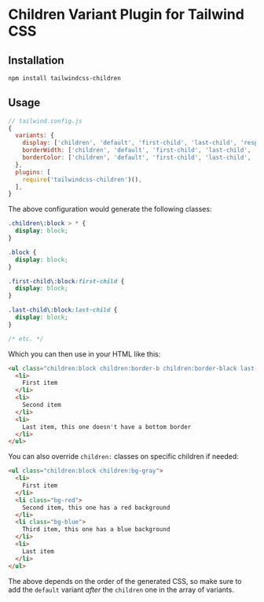 # Children Variant Plugin for Tailwind CSS

## Installation

```bash
npm install tailwindcss-children
```

## Usage

```js
// tailwind.config.js
{
  variants: {
    display: ['children', 'default', 'first-child', 'last-child', 'responsive'],
    borderWidth: ['children', 'default', 'first-child', 'last-child', 'responsive'],
    borderColor: ['children', 'default', 'first-child', 'last-child', 'responsive'],
  },
  plugins: [
    require('tailwindcss-children')(),
  ],
}
```

The above configuration would generate the following classes:

```css
.children\:block > * {
  display: block;
}

.block {
  display: block;
}

.first-child\:block:first-child {
  display: block;
}

.last-child\:block:last-child {
  display: block;
}

/* etc. */
```

Which you can then use in your HTML like this:

```html
<ul class="children:block children:border-b children:border-black last-child:border-b-0">
  <li>
    First item
  </li>
  <li>
    Second item
  </li>
  <li>
    Last item, this one doesn't have a bottom border
  </li>
</ul>
```

You can also override `children:` classes on specific children if needed:

```html
<ul class="children:block children:bg-gray">
  <li>
    First item
  </li>
  <li class="bg-red">
    Second item, this one has a red background
  </li>
  <li class="bg-blue">
    Third item, this one has a blue background
  </li>
  <li>
    Last item
  </li>
</ul>
```

The above depends on the order of the generated CSS, so make sure to add the `default` variant *after* the `children` one in the array of variants.
